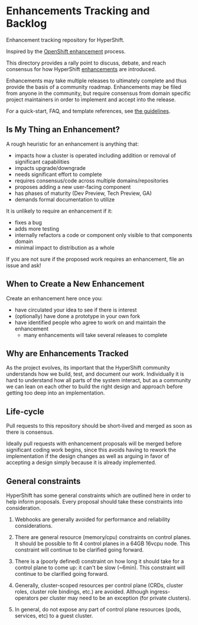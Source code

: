 # Enhancements Tracking and Backlog

Enhancement tracking repository for HyperShift.

Inspired by the [OpenShift enhancement](https://github.com/openshift/enhancements) process.

This directory provides a rally point to discuss, debate, and reach consensus
for how HyperShift [enhancements](./enhancements) are introduced.

Enhancements may take multiple releases to ultimately complete and thus provide
the basis of a community roadmap.  Enhancements may be filed from anyone in the
community, but require consensus from domain specific project maintainers in
order to implement and accept into the release.

For a quick-start, FAQ, and template references, see [the guidelines](guidelines/README.md).

## Is My Thing an Enhancement?

A rough heuristic for an enhancement is anything that:

- impacts how a cluster is operated including addition or removal of significant
  capabilities
- impacts upgrade/downgrade
- needs significant effort to complete
- requires consensus/code across multiple domains/repositories
- proposes adding a new user-facing component
- has phases of maturity (Dev Preview, Tech Preview, GA)
- demands formal documentation to utilize

It is unlikely to require an enhancement if it:

- fixes a bug
- adds more testing
- internally refactors a code or component only visible to that components
  domain
- minimal impact to distribution as a whole

If you are not sure if the proposed work requires an enhancement, file an issue
and ask!

## When to Create a New Enhancement

Create an enhancement here once you:

- have circulated your idea to see if there is interest
- (optionally) have done a prototype in your own fork
- have identified people who agree to work on and maintain the enhancement
  - many enhancements will take several releases to complete

## Why are Enhancements Tracked

As the project evolves, its important that the HyperShift community understands how we
build, test, and document our work.  Individually it is hard to understand how
all parts of the system interact, but as a community we can lean on each other
to build the right design and approach before getting too deep into an
implementation.

## Life-cycle

Pull requests to this repository should be short-lived and merged as
soon as there is consensus.

Ideally pull requests with enhancement proposals will be merged before
significant coding work begins, since this avoids having to rework the
implementation if the design changes as well as arguing in favor of
accepting a design simply because it is already implemented.

## General constraints

HyperShift has some general constraints which are outlined here in order to help
inform proposals. Every proposal should take these constraints into
consideration.

1. Webhooks are generally avoided for performance and reliability
   considerations.

2. There are general resource (memory/cpu) constraints on control planes. It
   should be possible to fit 4 control planes in a 64GB 16vcpu node. This
   constraint will continue to be clarified going forward.

3. There is a (poorly defined) constraint on how long it should take for a
   control plane to come up: it can't be slow (~6min). This constraint will
   continue to be clarified going forward.

4. Generally, cluster-scoped resources per control plane (CRDs, cluster roles,
   cluster role bindings, etc.) are avoided. Although ingress-operators per
   cluster may need to be an exception (for private clusters).

5. In general, do not expose any part of control plane resources (pods,
   services, etc) to a guest cluster.
